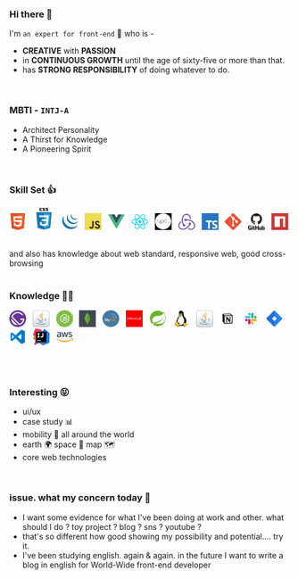 ### Hi there 👋
I'm `an expert for front-end` 🥸  who is - 
- **CREATIVE** with **PASSION**
- in **CONTINUOUS GROWTH** until the age of sixty-five or more than that.  
- has **STRONG RESPONSIBILITY** of doing whatever to do.
<br/>

### MBTI - `INTJ-A`
- Architect Personality
- A Thirst for Knowledge
- A Pioneering Spirit
<br/>

### Skill Set 👍

<img alt="html5_icon" src="./assets/imgs/html5.png" width="30"> &nbsp;
<img alt="css_icon" src="./assets/imgs/css3.png" width="40"> &nbsp;
<img alt="jQuery_icon" src="./assets/imgs/jquery.png" width="30"> &nbsp;
<img alt="js_icon" src="./assets/imgs/javascript.png" width="30"> &nbsp;
<img alt="js_icon" src="./assets/imgs/vue.webp" width="30"> &nbsp;
<img alt="react_icon" src="./assets/imgs/react.webp" width="30"> &nbsp;
<img alt="nextjs_icon" src="./assets/imgs/nextjs.png" width="30"> &nbsp;
<img alt="redux_icon" src="./assets/imgs/redux.webp" width="30"> &nbsp; 
<img alt="ts_icon" src="./assets/imgs/typescript.png" width="30"> &nbsp;
<img alt="git_icon" src="./assets/imgs/git.png" width="30"> &nbsp;
<img alt="github_icon" src="./assets/imgs/github.webp" width="30"> &nbsp;
<img alt="npm_icon" src="./assets/imgs/npm.png" width="30"> &nbsp;  

and also has knowledge about web standard, responsive web, good cross-browsing  
<br/>

### Knowledge 😶‍🌫️
<img alt="gatsby_icon" src="./assets/imgs/Gatsby_Logo.png" width="30"> &nbsp;
<img alt="java_icon" src="./assets/imgs/java.png" width="30"> &nbsp;
<img alt="nodejs_icon" src="./assets/imgs/node_js_logo.png" width="30"> &nbsp;
<img alt="mongo_icon" src="./assets/imgs/mongodb.png" width="30"> &nbsp;
<img alt="mysql_icon" src="./assets/imgs/mysql.png" width="30"> &nbsp;
<img alt="oracle_icon" src="./assets/imgs/oracle.png" width="30"> &nbsp;
<img alt="spring_icon" src="./assets/imgs/spring.png" width="30"> &nbsp;
<img alt="linux_icon" src="./assets/imgs/linux.png" width="30"> &nbsp;
<img alt="java_icon" src="./assets/imgs/java.png" width="30"> &nbsp;
<img alt="notion_icon" src="./assets/imgs/notion.webp" width="30"> &nbsp;
<img alt="slack_icon" src="./assets/imgs/slack.jpeg" width="30"> &nbsp;
<img alt="jira_icon" src="./assets/imgs/jira.webp" width="30"> &nbsp;
<img alt="vscode_icon" src="./assets/imgs/vscode.png" width="30"> &nbsp;
<img alt="intelliJ_icon" src="./assets/imgs/intelliJ.jpeg" width="30"> &nbsp;
<img alt="aws_icon" src="./assets/imgs/aws.webp" width="30"> &nbsp;  

<br/>  
<br/>

### Interesting 😝
- ui/ux
- case study 📊
- mobility 🚥 all around the world
- earth 🌍 space 👾 map 🗺️
- core web technologies

<br/>

### issue. what my concern today 🤔
- I want some evidence for what I've been doing at work and other. what should I do ? toy project ? blog ? sns ? youtube ? 
- that's so different how good showing my possibility and potential.... try it.
- I've been studying english. again & again. in the future I want to write a blog in english for World-Wide front-end developer



<!--
**wendyPop/wendyPop** is a ✨ _special_ ✨ repository because its `README.md` (this file) appears on your GitHub profile.

Here are some ideas to get you started:

- 🌱 I’m currently learning ...
- 👯 I’m looking to collaborate on ...
- 🤔 I’m looking for help with ...
- ⚡ Fun fact: ...


- MSA
- swaggerAPI
- figma / zeplin
- sass
- yarn
- JSP
- 

-->
